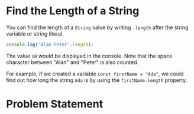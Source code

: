# Find the Length of a String
You can find the length of a ```String``` value by writing ```.length``` after the string variable or string literal.
```javascript
console.log("Alan Peter".length);
```
The value ```10``` would be displayed in the console. Note that the space character between "Alan" and "Peter" is also counted.

For example, if we created a variable ```const firstName = "Ada"```, we could find out how long the string ```Ada``` is by using the ```firstName.length``` property.

# Problem Statement
